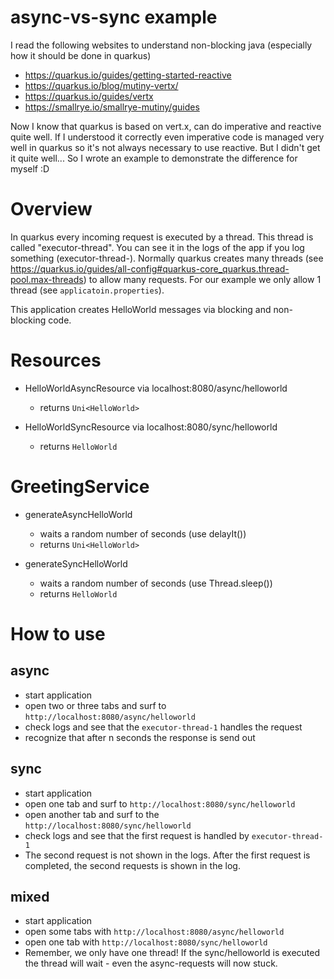 # async-vs-sync example

I read the following websites to understand non-blocking java (especially how it should be done in quarkus)
- https://quarkus.io/guides/getting-started-reactive
- https://quarkus.io/blog/mutiny-vertx/
- https://quarkus.io/guides/vertx
- https://smallrye.io/smallrye-mutiny/guides

Now I know that quarkus is based on vert.x, can do imperative and reactive quite well. If I understood it correctly even imperative code is managed very well in quarkus so it's not always necessary to use reactive. But I didn't get it quite well...
So I wrote an example to demonstrate the difference for myself :D

# Overview

In quarkus every incoming request is executed by a thread. This thread is called "executor-thread". You can see it in the logs of the app if you log something (executor-thread-<number>).
Normally quarkus creates many threads (see https://quarkus.io/guides/all-config#quarkus-core_quarkus.thread-pool.max-threads) to allow many requests.
For our example we only allow 1 thread (see `applicatoin.properties`).

This application creates HelloWorld messages via blocking and non-blocking code.

# Resources

- HelloWorldAsyncResource via localhost:8080/async/helloworld
  - returns `Uni<HelloWorld>`

- HelloWorldSyncResource via localhost:8080/sync/helloworld
  - returns `HelloWorld`
    
# GreetingService

- generateAsyncHelloWorld
  - waits a random number of seconds (use delayIt())
  - returns `Uni<HelloWorld>`

- generateSyncHelloWorld
    - waits a random number of seconds (use Thread.sleep())
    - returns `HelloWorld`
    
# How to use

## async
- start application
- open two or three tabs and surf to `http://localhost:8080/async/helloworld`
- check logs and see that the `executor-thread-1` handles the request
- recognize that after n seconds the response is send out

## sync
- start application
- open one tab and surf to `http://localhost:8080/sync/helloworld`
- open another tab and surf to the `http://localhost:8080/sync/helloworld`
- check logs and see that the first request is handled by `executor-thread-1`
- The second request is not shown in the logs. After the first request is completed, the second requests is shown in the log.

## mixed
- start application
- open some tabs with `http://localhost:8080/async/helloworld`
- open one tab with `http://localhost:8080/sync/helloworld`
- Remember, we only have one thread! If the sync/helloworld is executed the thread will wait - even the async-requests will now stuck.

